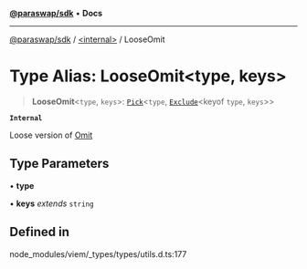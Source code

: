 [**@paraswap/sdk**](../../README.md) • **Docs**

***

[@paraswap/sdk](../../globals.md) / [\<internal\>](../README.md) / LooseOmit

# Type Alias: LooseOmit\<type, keys\>

> **LooseOmit**\<`type`, `keys`\>: [`Pick`](Pick.md)\<`type`, [`Exclude`](Exclude.md)\<keyof `type`, `keys`\>\>

**`Internal`**

Loose version of [Omit](Omit.md)

## Type Parameters

• **type**

• **keys** *extends* `string`

## Defined in

node\_modules/viem/\_types/types/utils.d.ts:177
